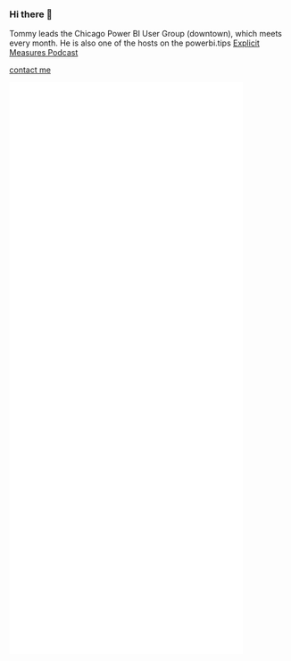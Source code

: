 ### Hi there 👋

Tommy leads the Chicago Power BI User Group (downtown), which meets every month. He is also one of the hosts on the powerbi.tips [Explicit Measures Podcast](https://anchor.fm/explicitmeasures)


[contact me](https://directs.space/6196804)

![Metrics](/github-metrics.svg)

<!--
**pugliathomas/pugliathomas** is a ✨ _special_ ✨ repository because its `README.md` (this file) appears on your GitHub profile.

Here are some ideas to get you started:

- 🔭 I’m currently working on ...
- 🌱 I’m currently learning ...
- 👯 I’m looking to collaborate on ...
- 🤔 I’m looking for help with ...
- 💬 Ask me about ...
- 📫 How to reach me: ...
- 😄 Pronouns: ...
- ⚡ Fun fact: ...
-->

